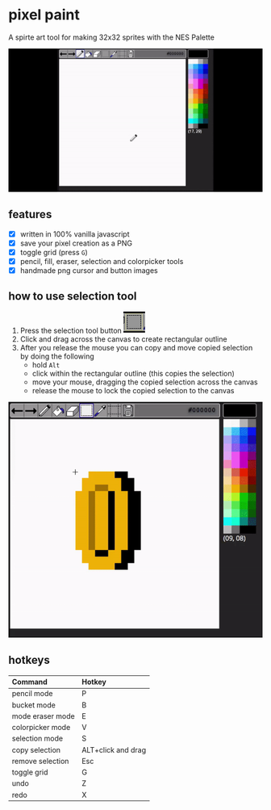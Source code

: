 # pixel paint

A spirte art tool for making 32x32 sprites with the NES Palette

![Image](gif/speedDrawing.gif)

## features
- [x] written in 100% vanilla javascript
- [x] save your pixel creation as a PNG
- [x] toggle grid (press `G`)
- [x] pencil, fill, eraser, selection and colorpicker tools
- [x] handmade png cursor and button images

## how to use selection tool

1. Press the selection tool button ![Image](img/selectionOnToolbar.png)
2. Click and drag across the canvas to create rectangular outline
3. After you release the mouse you can copy and move copied selection by doing the following
    - hold `Alt`
    - click within the rectangular outline (this copies the selection)
    - move your mouse, dragging the copied selection across the canvas
    - release the mouse to lock the copied selection to the canvas

![Image](gif/selectionCopy.gif)

## hotkeys

| Command          | Hotkey              |
| :--------------- | :------------------ |
| pencil mode      | P                   |
| bucket mode      | B                   |
| mode eraser mode | E                   |
| colorpicker mode | V                   |
| selection mode   | S                   |
| copy selection   | ALT+click and drag  |
| remove selection | Esc                 |
| toggle grid      | G                   |
| undo             | Z                   |
| redo             | X                   |
